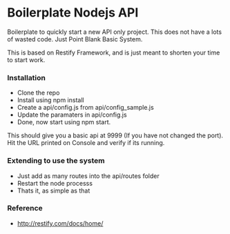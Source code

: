 # Boilerplate Nodejs API

Boilerplate to quickly start a new API only project. This does not have a lots of wasted code. Just Point Blank Basic System.

This is based on Restify Framework, and is just meant to shorten your time to start work.

### Installation
+ Clone the repo
+ Install using npm install
+ Create a api/config.js from api/config_sample.js
+ Update the paramaters in api/config.js
+ Done, now start using npm start. 

This should give you a basic api at 9999 (If you have not changed the port). Hit the URL printed on Console and verify if its running.

### Extending to use the system
+ Just add as many routes into the api/routes folder
+ Restart the node processs
+ Thats it, as simple as that



### Reference
+ http://restify.com/docs/home/